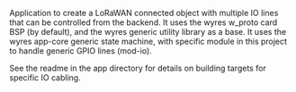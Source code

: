 Application to create a LoRaWAN connected object with multiple IO lines that can be controlled from the backend.
It uses the wyres w_proto card BSP (by default), and the wyres generic utility library as a base.
It uses the wyres app-core generic state machine, with specific module in this project to handle generic GPIO lines (mod-io).

See the readme in the app directory for details on building targets for specific IO cabling.
